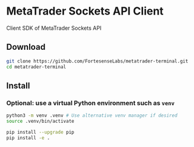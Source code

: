 # MetaTrader Sockets API Client

Client SDK of MetaTrader Sockets API

## Download

```bash
git clone https://github.com/FortesenseLabs/metatrader-terminal.git
cd metatrader-terminal
```

## Install

### Optional: use a virtual Python environment such as `venv`

```bash
python3 -m venv .venv # Use alternative venv manager if desired
source .venv/bin/activate
```

```bash
pip install --upgrade pip
pip install -e .
```
